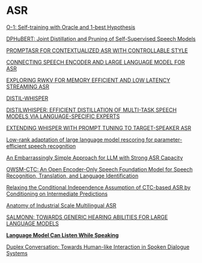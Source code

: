 # ASR

[O-1: Self-training with Oracle and 1-best Hypothesis](ASR/O-1%20Self-training%20with%20Oracle%20and%201-best%20Hypothesis.md)

[DPHuBERT: Joint Distillation and Pruning of Self-Supervised Speech Models](ASR/DPHuBERT%20Joint%20Distillation%20and%20Pruning%20of%20Self-Supervised%20Speech%20Models.md)

[PROMPTASR FOR CONTEXTUALIZED ASR WITH CONTROLLABLE STYLE](ASR/PROMPTASR%20FOR%20CONTEXTUALIZED%20ASR%20WITH%20CONTROLLABLE%20STYLE.md)

[CONNECTING SPEECH ENCODER AND LARGE LANGUAGE MODEL FOR ASR](ASR/CONNECTING%20SPEECH%20ENCODER%20AND%20LARGE%20LANGUAGE%20MODEL%20FOR%20ASR.md)

[EXPLORING RWKV FOR MEMORY EFFICIENT AND LOW LATENCY STREAMING ASR](ASR/EXPLORING%20RWKV%20FOR%20MEMORY%20EFFICIENT%20AND%20LOW%20LATENCY%20STREAMING%20ASR.md)

[DISTIL-WHISPER](ASR/DISTIL-WHISPER.md)

[DISTILWHISPER: EFFICIENT DISTILLATION OF MULTI-TASK SPEECH MODELS
VIA LANGUAGE-SPECIFIC EXPERTS](ASR/DISTILWHISPER%20EFFICIENT%20DISTILLATION%20OF%20MULTI-TASK%20SPEECH%20MODELS.md)

[EXTENDING WHISPER WITH PROMPT TUNING TO TARGET-SPEAKER ASR](ASR/EXTENDING%20WHISPER%20WITH%20PROMPT%20TUNING%20TO%20TARGET-SPEAKER%20ASR.md)

[Low-rank adaptation of large language model rescoring for parameter-efficient speech recognition](ASR/Low-rank%20adaptation%20of%20large%20language%20model%20rescoring.md)

[An Embarrassingly Simple Approach for LLM with Strong ASR Capacity](ASR/An%20Embarrassingly%20Simple%20Approach%20for%20LLM%20with%20Strong%20ASR%20Capacity.md)

[OWSM-CTC: An Open Encoder-Only Speech Foundation Model for Speech Recognition, Translation, and Language Identification](ASR/OWSM-CTC%20An%20Open%20Encoder-Only%20Speech%20Foundation%20Model.md)

[Relaxing the Conditional Independence Assumption of CTC-based ASR by Conditioning on Intermediate Predictions](ASR/Relaxing%20the%20Conditional%20Independence%20Assumption.md)

[Anatomy of Industrial Scale Multilingual ASR](ASR/Anatomy%20of%20Industrial%20Scale%20Multilingual%20ASR.md)

[SALMONN: TOWARDS GENERIC HEARING ABILITIES FOR LARGE LANGUAGE MODELS](ASR/SALMONN%20TOWARDS%20GENERIC%20HEARING%20ABILITIES%20FOR%20LARGE%20LANGUAGE%20MODELS.md)

[**Language Model Can Listen While Speaking**](ASR/Language%20Model%20Can%20Listen%20While%20Speaking.md)

[Duplex Conversation: Towards Human-like Interaction in Spoken Dialogue Systems](ASR/Duplex%20Conversation:%20Towards%20Human-like%20Interaction%20in%20Spoken%20Dialogue%20Systems.md)